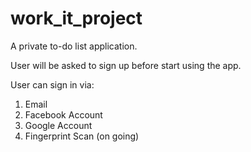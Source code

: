 # work_it_project

A private to-do list application. 

User will be asked to sign up before start using the app.

User can sign in via:
1) Email
2) Facebook Account
3) Google Account
4) Fingerprint Scan (on going)
